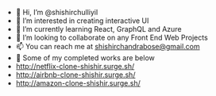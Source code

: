 - 👋 Hi, I’m @shishirchulliyil
- 👀 I’m interested in creating interactive UI 
- 🌱 I’m currently learning React, GraphQL and Azure
- 💞️ I’m looking to collaborate on any Front End Web Projects
- 📫 You can reach me at shishirchandrabose@gmail.com
- 🥳 Some of my completed works are below
-   http://netflix-clone-shishir.surge.sh/
-   http://airbnb-clone-shishir.surge.sh/
-   http://amazon-clone-shishir.surge.sh/


<!---
shishirchulliyil/shishirchulliyil is a ✨ special ✨ repository because its `README.md` (this file) appears on your GitHub profile.
You can click the Preview link to take a look at your changes.
--->
